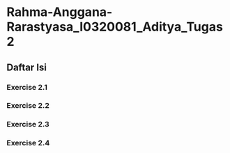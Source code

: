 # Rahma-Anggana-Rarastyasa_I0320081_Aditya_Tugas2

## Daftar Isi

### Exercise 2.1
### Exercise 2.2
### Exercise 2.3
### Exercise 2.4